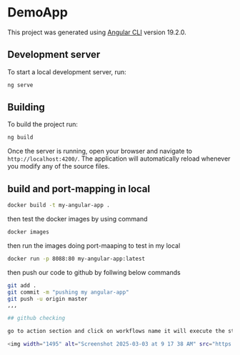 # DemoApp

This project was generated using [Angular CLI](https://github.com/angular/angular-cli) version 19.2.0.

## Development server

To start a local development server, run:

```bash
ng serve
```

## Building

To build the project run:

```bash
ng build
```
Once the server is running, open your browser and navigate to `http://localhost:4200/`. The application will automatically reload whenever you modify any of the source files.

## build and port-mapping in local

```bash
docker build -t my-angular-app .
```
then test the docker images by using command 
``` bash 
docker images
```
then run the images doing port-maaping to test in my local
```bash
docker run -p 8088:80 my-angular-app:latest 
```

then push our code to github by follwing below commands
```bash
git add .
git commit -m "pushing my angular-app"
git push -u origin master
,,,

## github checking

go to action section and click on workflows name it will execute the steps present in .github/workflows/main.yml

<img width="1495" alt="Screenshot 2025-03-03 at 9 17 38 AM" src="https://github.com/user-attachments/assets/ef7d56ff-ae7c-4ef2-b8f3-16c1dced9361" />





